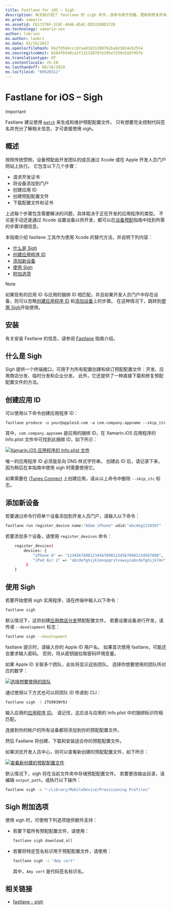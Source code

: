 ```yaml
---
title: Fastlane for iOS – Sigh
description: 本文档介绍了 fastlane 的 sigh 命令，该命令用于创建、更新和修复所有 Xamarin.iOS 生成配置的预配配置文件。
ms.prod: xamarin
ms.assetid: CD17276F-2C8C-4A46-A54C-DD532EBD5720
ms.technology: xamarin-ios
author: lobrien
ms.author: laobri
ms.date: 03/19/2017
ms.openlocfilehash: bb2fd504cccb7aa81831288762ba623824e52554
ms.sourcegitcommit: 6264fb540ca1f131328707e295e7259cb10f95fb
ms.translationtype: HT
ms.contentlocale: zh-CN
ms.lasthandoff: 08/16/2019
ms.locfileid: "69526511"
---
```

# <a name="fastlane-for-ios-sigh"></a>Fastlane for iOS – Sigh

> [!IMPORTANT]
> Fastlane 建议使用 [ `match`](~/ios/deploy-test/provisioning/fastlane/match.md) 来生成和维护预配配置文件。 只有想要完全控制代码签名并充分了解相关信息，才可直接使用 sigh。

## <a name="overview"></a>概述

按照传统惯例，设备预配由开发团队的成员通过 Xcode 或在 Apple 开发人员门户网站上执行。 它包含以下几个步骤：

- 请求开发证书
- 将设备添加到门户
- 创建应用 ID
- 创建预配配置文件
- 下载配置文件和证书

上述每个步骤包含需要解决的问题，具体取决于正在开发的应用程序的类型。 不论是手动还是通过 Xcode 设置设备以供开发，都可以在[设备预配](~/ios/get-started/installation/device-provisioning/index.md)指南中找到所需的步骤详细信息。

本指南介绍 fastlane 工具作为使用 Xcode 的替代方法，并说明下列内容：

- [什么是 Sigh](#whatissigh)
- [创建应用程序 ID](#appid)
- [添加新设备](#newdevices)
- [使用 Sigh](#using)
- [附加选项](#options)

> [!NOTE]
> 如果现有的应用 ID 与应用的捆绑 ID 相匹配，并且如果开发人员门户中存在设备，则可以忽略[创建应用程序 ID](#appid) 和[添加设备](#newdevices)上的步骤。 在这种情况下，跳转到[使用 Sigh](#using)开始使用。

## <a name="installation"></a>安装

有关安装 Fastlane 的信息，请参阅 [Fastlane](~/ios/deploy-test/provisioning/fastlane/index.md#Installation) 指南介绍。

<a name="whatissigh" />

## <a name="what-is-sigh"></a>什么是 Sigh

Sigh 提供一个终端接口，可用于为所有配置创建和续订预配配置文件：开发、应用商店分发、临时分发和企业分发。 此外，它还提供了一种直接下载和修复预配配置文件的方法。

<a name="appid" />

## <a name="creating-an-app-id"></a>创建应用 ID

可以使用以下命令创建应用程序 ID：

```
fastlane produce -u your@appleid.com -a com.company.appname --skip_itc
```

其中，`com.company.appname` 是应用的捆绑 ID，在 Xamarin.iOS 应用程序的 Info.plist 文件中可找到此捆绑 ID，如下所示：

[![](sigh-images/fastlane-image5.png "Xamarin.iOS 应用程序的 Info.plist 文件")](sigh-images/fastlane-image5.png#lightbox)

唯一的应用程序 ID 必须是反向 DNS 样式字符串。 创建此 ID 后，请记录下来，因为稍后在本指南中使用 sigh 时需要使用它。

如果需要在 [iTunes Connect](~/ios/deploy-test/app-distribution/app-store-distribution/itunesconnect.md) 上创建应用，请从以上命令中删除 `--skip_itc` 标志。

<a name="newdevices" />

## <a name="adding-new-devices"></a>添加新设备

若要通过命令行将单个设备添加到开发人员门户，请输入以下命令：

```bash
fastlane run register_device name:"Adam iPhone" udid:"abcdeg1234567"
```

若要添加多个设备，请使用 `register_devices` 命令：

```bash
    register_devices(
        devices: {
            "iPhone 6" => "1234567890123456789012345678901234567890",
            "iPad Air 2" => "abcdefghijklmnopqrstvuwxyzabcdefghijklmn"
         }
    )
```

<a name="using" />

## <a name="using-sigh"></a>使用 Sigh

若要开始使用 sigh 实用程序，请在终端中输入以下命令：

```bash
fastlane sigh
```

默认情况下，这将创建[应用商店分发](~/ios/deploy-test/app-distribution/app-store-distribution/index.md)预配配置文件。 若要设置设备进行开发，请传递 `--development` 标志：

```bash
fastlane sigh --development
```

fastlane 提示时，请输入你的 Apple ID 用户名。 如果首次使用 fastlane，可能还会要求输入密码。 否则，将从密钥链拉取密码环境变量。

如果 Apple ID 关联多个团队，此处将显示这些团队。 选择你想要使用的团队所对应的数字：

[![](sigh-images/fastlane-image2.png "选择想要使用的团队")](sigh-images/fastlane-image2.png#lightbox)

通过使用以下方式也可以将团队 ID 传递到 CLI：

```bash
fastlane sigh -l 2TU993NY9J
```

输入应用的[应用程序 ID](#appid)。 请记住，这应该与应用的 Info.plist 中的捆绑标识符相匹配。

连接到你的帐户的所有设备都将添加到你的预配配置文件。

然后 Fastlane 将创建、下载和安装适合你的预配配置文件。

如果浏览开发人员中心，则可以查看新创建的预配配置文件，如下所示：

[![](sigh-images/fastlane-image10.png "查看新创建的预配配置文件")](sigh-images/fastlane-image10.png#lightbox)

默认情况下，sigh 将在当前文件夹中存储预配配置文件。 若要更改输出目录，请编辑 `output_path`，或执行以下操作：

```bash
fastlane sigh -o "~/Library/MobileDevice/Provisioning Profiles"
```

<a name="options" />

## <a name="sigh-additional-options"></a>Sigh 附加选项

使用 sigh 时，可使用下列选项提供额外支持：

- 若要下载所有预配配置文件，请使用：

    ```bash
    fastlane sigh download_all
    ```

- 若要将特定签名标识用于预配配置文件，请使用：

    ```bash
    fastlane sigh -c "Amy cert"
    ```
    
    其中，`Amy cert` 是代码签名标识名。


## <a name="related-links"></a>相关链接

- [fastlane - sigh](https://github.com/fastlane/fastlane/tree/master/sigh#readme)
